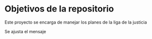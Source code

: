 # Objetivos de la repositorio

Este proyecto se encarga de manejar los planes de la liga de la justicia

Se ajusta el mensaje
